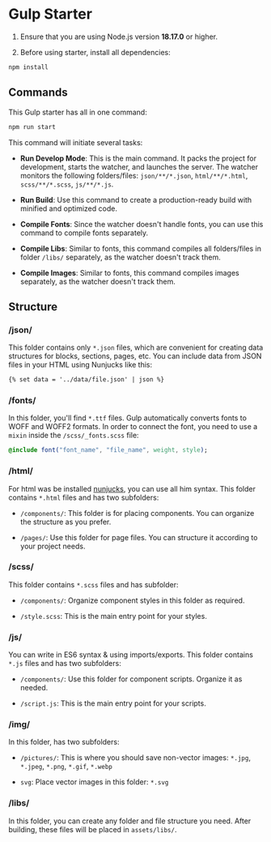 # Gulp Starter

1. Ensure that you are using Node.js version **18.17.0** or higher.

2. Before using starter, install all dependencies:

```bash
npm install
```

## Commands

This Gulp starter has all in one command:

```bash
npm run start
```

This command will initiate several tasks:

- **Run Develop Mode**: This is the main command. It packs the project for development, starts the watcher, and launches the server. The watcher monitors the following folders/files: `json/**/*.json`, `html/**/*.html`, `scss/**/*.scss`, `js/**/*.js`.

- **Run Build**: Use this command to create a production-ready build with minified and optimized code.

- **Compile Fonts**: Since the watcher doesn't handle fonts, you can use this command to compile fonts separately.

- **Compile Libs**: Similar to fonts, this command compiles all folders/files in folder `/libs/` separately, as the watcher doesn't track them.

- **Compile Images**: Similar to fonts, this command compiles images separately, as the watcher doesn't track them.

## Structure

### /json/

This folder contains only `*.json` files, which are convenient for creating data structures for blocks, sections, pages, etc. You can include data from JSON files in your HTML using Nunjucks like this:

```html
{% set data = '../data/file.json' | json %}
```

### /fonts/

In this folder, you'll find `*.ttf` files. Gulp automatically converts fonts to WOFF and WOFF2 formats. In order to connect the font, you need to use a `mixin` inside the `/scss/_fonts.scss` file:

```sass
@include font("font_name", "file_name", weight, style);
```

### /html/

For html was be installed [nunjucks](https://mozilla.github.io/nunjucks/templating.html "nunjucks"), you can use all him syntax. This folder contains `*.html` files and has two subfolders:

- `/components/`: This folder is for placing components. You can organize the structure as you prefer.

- `/pages/`: Use this folder for page files. You can structure it according to your project needs.

### /scss/

This folder contains `*.scss` files and has subfolder:

- `/components/`: Organize component styles in this folder as required.

- `/style.scss`: This is the main entry point for your styles.

### /js/

You can write in ES6 syntax & using imports/exports. This folder contains `*.js` files and has two subfolders:

- `/components/`: Use this folder for component scripts. Organize it as needed.

- `/script.js`: This is the main entry point for your scripts.

### /img/

In this folder, has two subfolders:

- `/pictures/`: This is where you should save non-vector images: `*.jpg`, `*.jpeg`, `*.png`, `*.gif`, `*.webp`

- `svg`: Place vector images in this folder: `*.svg`

### /libs/

In this folder, you can create any folder and file structure you need. After building, these files will be placed in `assets/libs/`.
